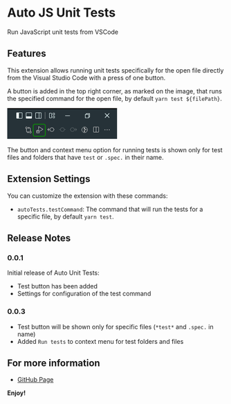 # Auto JS Unit Tests

Run JavaScript unit tests from VSCode

## Features

This extension allows running unit tests specifically for the open file directly from the Visual Studio Code with a press of one button.

A button is added in the top right corner, as marked on the image, that runs the specified command for the open file, by default `yarn test ${filePath}`.

![Function presentation](images/readme-presentation.png)

The button and context menu option for running tests is shown only for test files and folders that have `test` or `.spec.` in their name.

## Extension Settings

You can customize the extension with these commands:

- `autoTests.testCommand`: The command that will run the tests for a specific file, by default `yarn test`.

## Release Notes

### 0.0.1

Initial release of Auto Unit Tests:

- Test button has been added
- Settings for configuration of the test command

### 0.0.3

- Test button will be shown only for specific files (`*test*` and `.spec.` in name)
- Added `Run tests` to context menu for test folders and files

## For more information

- [GitHub Page](https://github.com/spylix/vscode-autotests)

**Enjoy!**
